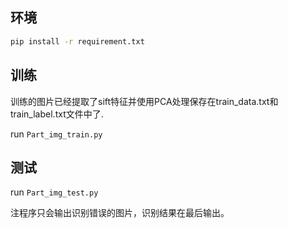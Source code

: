 ## 环境

```bash
pip install -r requirement.txt
```

## 训练

训练的图片已经提取了sift特征并使用PCA处理保存在train_data.txt和train_label.txt文件中了.

run `Part_img_train.py`

## 测试

run `Part_img_test.py`

注程序只会输出识别错误的图片，识别结果在最后输出。

